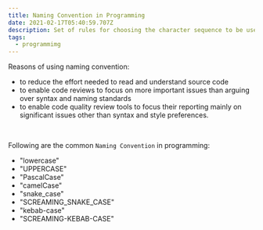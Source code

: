 ```yaml
---
title: Naming Convention in Programming
date: 2021-02-17T05:40:59.707Z
description: Set of rules for choosing the character sequence to be used for identifiers
tags:
  - programmimg
---
```

Reasons of using naming convention:
- to reduce the effort needed to read and understand source code
- to enable code reviews to focus on more important issues than arguing over syntax and naming standards
- to enable code quality review tools to focus their reporting mainly on significant issues other than syntax and style preferences.

<br />

Following are the common <code>Naming Convention</code> in programming:
- "lowercase"
- "UPPERCASE"
- "PascalCase"
- "camelCase"
- "snake_case"
- "SCREAMING_SNAKE_CASE"
- "kebab-case"
- "SCREAMING-KEBAB-CASE"
